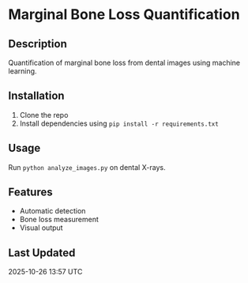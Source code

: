 # Marginal Bone Loss Quantification

## Description
Quantification of marginal bone loss from dental images using machine learning.

## Installation
1. Clone the repo
2. Install dependencies using `pip install -r requirements.txt`

## Usage
Run `python analyze_images.py` on dental X-rays.

## Features
- Automatic detection
- Bone loss measurement
- Visual output

## Last Updated
2025-10-26 13:57 UTC
